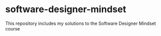 # software-designer-mindset
This repository includes my solutions to the Software Designer Mindset course
